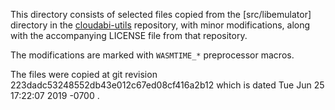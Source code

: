 This directory consists of selected files copied from the [src/libemulator]
directory in the [cloudabi-utils] repository, with minor modifications,
along with the accompanying LICENSE file from that repository.

The modifications are marked with `WASMTIME_*` preprocessor macros.

The files were copied at git revision
223dadc53248552db43e012c67ed08cf416a2b12
which is dated
Tue Jun 25 17:22:07 2019 -0700
.

[libemulator]: https://github.com/NuxiNL/cloudabi-utils/tree/223dadc53248552db43e012c67ed08cf416a2b12/src/libemulator
[cloudabi-utils]: https://github.com/NuxiNL/cloudabi-utils
